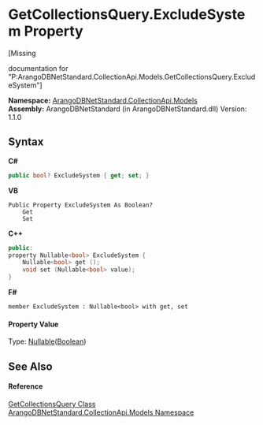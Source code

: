 # GetCollectionsQuery.ExcludeSystem Property 
 

\[Missing <summary> documentation for "P:ArangoDBNetStandard.CollectionApi.Models.GetCollectionsQuery.ExcludeSystem"\]

**Namespace:**&nbsp;<a href="eddef630-2e74-9b99-ee5b-91305adea48b">ArangoDBNetStandard.CollectionApi.Models</a><br />**Assembly:**&nbsp;ArangoDBNetStandard (in ArangoDBNetStandard.dll) Version: 1.1.0

## Syntax

**C#**<br />
``` C#
public bool? ExcludeSystem { get; set; }
```

**VB**<br />
``` VB
Public Property ExcludeSystem As Boolean?
	Get
	Set
```

**C++**<br />
``` C++
public:
property Nullable<bool> ExcludeSystem {
	Nullable<bool> get ();
	void set (Nullable<bool> value);
}
```

**F#**<br />
``` F#
member ExcludeSystem : Nullable<bool> with get, set

```


#### Property Value
Type: <a href="https://docs.microsoft.com/dotnet/api/system.nullable-1" target="_blank" rel="noopener noreferrer">Nullable</a>(<a href="https://docs.microsoft.com/dotnet/api/system.boolean" target="_blank" rel="noopener noreferrer">Boolean</a>)

## See Also


#### Reference
<a href="01391d5e-5956-770e-bd83-cec9c040850a">GetCollectionsQuery Class</a><br /><a href="eddef630-2e74-9b99-ee5b-91305adea48b">ArangoDBNetStandard.CollectionApi.Models Namespace</a><br />